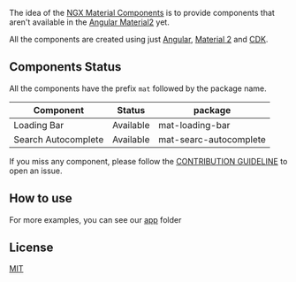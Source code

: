 
The idea of the [NGX Material Components]() is to provide components that aren't available in the [Angular Material2](https://material.angular.io) yet.

All the components are created using just [Angular](https://angular.io), [Material 2](https://material.angular.io) and [CDK](https://material.angular.io/cdk).

## Components Status

All the components have the prefix `mat` followed by the package name.

| Component           | Status    | package                 |
| ------------------- | --------- | ----------------------- |
| Loading Bar         | Available | mat-loading-bar         |
| Search Autocomplete | Available | mat-searc-autocomplete  |

If you miss any component, please follow the [CONTRIBUTION GUIDELINE](CONTRIBUTING.md) to open an issue.

## How to use

For more examples, you can see our [app](https://github.com/mrbatista/ngx-material-components/blob/master/src/app) folder

## License

[MIT](LICENSE)
